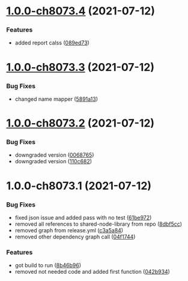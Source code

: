 # [1.0.0-ch8073.4](https://github.com/yardstik/embedable-sdk/compare/v1.0.0-ch8073.3...v1.0.0-ch8073.4) (2021-07-12)


### Features

* added report calss ([089ed73](https://github.com/yardstik/embedable-sdk/commit/089ed739a20f5afcd42f9fb43194fe9571f3483f))

# [1.0.0-ch8073.3](https://github.com/yardstik/embedable-sdk/compare/v1.0.0-ch8073.2...v1.0.0-ch8073.3) (2021-07-12)


### Bug Fixes

* changed name  mapper ([5891a13](https://github.com/yardstik/embedable-sdk/commit/5891a1377234c94791a0a7b0d0432bfa29dcee86))

# [1.0.0-ch8073.2](https://github.com/yardstik/embedable-sdk/compare/v1.0.0-ch8073.1...v1.0.0-ch8073.2) (2021-07-12)


### Bug Fixes

* downgraded version ([0068765](https://github.com/yardstik/embedable-sdk/commit/0068765bdf81d81577899abd84210d9da4da02ee))
* downgraded version ([110c682](https://github.com/yardstik/embedable-sdk/commit/110c682b247e2e6f4701a821fd41b1fd7a16fc23))

# 1.0.0-ch8073.1 (2021-07-12)


### Bug Fixes

* fixed json issue and added pass with no test ([61be972](https://github.com/yardstik/embedable-sdk/commit/61be972a19a1f073730285dfa8e8b163269cace2))
* removed all references to shared-node-library from repo ([8dbf5cc](https://github.com/yardstik/embedable-sdk/commit/8dbf5cca8a5cd4f9fff0983c5502efe785f1a961))
* removed graph from release.yml ([c3a5a84](https://github.com/yardstik/embedable-sdk/commit/c3a5a84efa9b4c1e6121eb3a40a1af40c53fce18))
* removed other dependency graph call ([04f1744](https://github.com/yardstik/embedable-sdk/commit/04f1744037cf381c23276f0ff942ef152331cd34))


### Features

* got build to run ([8b46b96](https://github.com/yardstik/embedable-sdk/commit/8b46b9659bc59632fa00cba0fbdeea629efeebb0))
* removed not needed code and added first function ([042b934](https://github.com/yardstik/embedable-sdk/commit/042b9346054c4e3bbd8b8d058e4b185292800f59))
